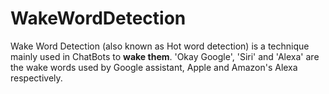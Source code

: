 # WakeWordDetection

Wake Word Detection (also known as Hot word detection) is a technique mainly used in ChatBots to **wake them**. 'Okay Google', 'Siri' and 'Alexa' are the wake words
used by Google assistant, Apple and Amazon's Alexa respectively.
